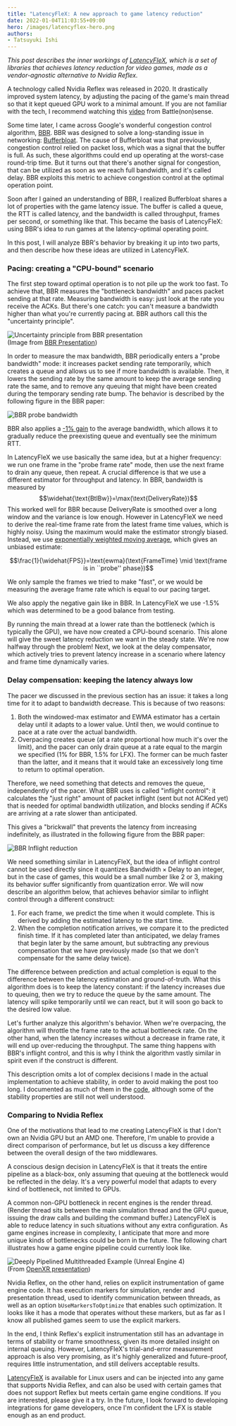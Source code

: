 ```yaml
---
title: "LatencyFleX: A new approach to game latency reduction"
date: 2022-01-04T11:03:55+09:00
hero: /images/latencyflex-hero.png
authors:
- Tatsuyuki Ishi
---
```


_This post describes the inner workings of [LatencyFleX](https://github.com/ishitatsuyuki/LatencyFleX), which is a set of libraries that achieves latency reduction for video games, made as a vendor-agnostic alternative to Nvidia Reflex._

A technology called Nvidia Reflex was released in 2020. It drastically improved system latency, by adjusting the pacing of the game's main thread so that it kept queued GPU work to a minimal amount. If you are not familiar with the tech, I recommend watching this [video](https://youtu.be/QzmoLJwS6eQ) from Battle(non)sense.

Some time later, I came across Google's wonderful congestion control algorithm, [BBR](https://queue.acm.org/detail.cfm?id=3022184). BBR was designed to solve a long-standing issue in networking: [Bufferbloat](https://bufferbloat.net). The cause of Bufferbloat was that previously, congestion control relied on packet loss, which was a signal that the buffer is full. As such, these algorithms could end up operating at the worst-case round-trip time. But it turns out that there's another signal for congestion, that can be utilized as soon as we reach full bandwidth, and it's called delay. BBR exploits this metric to achieve congestion control at the optimal operation point.

Soon after I gained an understanding of BBR, I realized Bufferbloat shares a lot of properties with the game latency issue. The buffer is called a queue, the RTT is called latency, and the bandwidth is called throughput, frames per second, or something like that. This became the basis of LatencyFleX: using BBR's idea to run games at the latency-optimal operating point.

In this post, I will analyze BBR's behavior by breaking it up into two parts, and then describe how these ideas are utilized in LatencyFleX.

### Pacing: creating a "CPU-bound" scenario
The first step toward optimal operation is to not pile up the work too fast. To achieve that, BBR measures the "bottleneck bandwidth" and paces packet sending at that rate. Measuring bandwidth is easy: just look at the rate you receive the ACKs. But there's one catch: you can't measure a bandwidth higher than what you're currently pacing at. BBR authors call this the "uncertainty principle".

![Uncertainty principle from BBR presentation](/images/latencyflex-bbr-uncertainty.png)  
(Image from [BBR Presentation](https://raw.githubusercontent.com/google/bbr/master/Presentations/bbr-2017-02-08-google-net-research-summit.pdf))

In order to measure the max bandwidth, BBR periodically enters a "probe bandwidth" mode: it increases packet sending rate temporarily, which creates a queue and allows us to see if more bandwidth is available. Then, it lowers the sending rate by the same amount to keep the average sending rate the same, and to remove any queuing that might have been created during the temporary sending rate bump. The behavior is described by the following figure in the BBR paper:

![BBR probe bandwidth](/images/latencyflex-bbr-probe.png)

BBR also applies a [-1% gain](https://github.com/torvalds/linux/blob/c9e6606c7fe92b50a02ce51dda82586ebdf99b48/net/ipv4/tcp_bbr.c#L147) to the average bandwidth, which allows it to gradually reduce the preexisting queue and eventually see the minimum RTT.

In LatencyFleX we use basically the same idea, but at a higher frequency: we run one frame in the "probe frame rate" mode, then use the next frame to drain any queue, then repeat. A crucial difference is that we use a different estimator for throughput and latency. In BBR, bandwidth is measured by
$$\widehat{\text{BtlBw}}=\max(\text{DeliveryRate})$$
This worked well for BBR because $\text{DeliveryRate}$ is smoothed over a long window and the variance is low enough. However in LatencyFleX we need to derive the real-time frame rate from the latest frame time values, which is highly noisy. Using the maximum would make the estimator strongly biased. Instead, we use [exponentially weighted moving average](https://en.wikipedia.org/wiki/Moving_average#Exponential_moving_average), which gives an unbiased estimate:

$$\frac{1}{\widehat{FPS}}=\text{ewma}(\text{FrameTime} \mid \text{frame is in ``probe'' phase})$$

We only sample the frames we tried to make "fast", or we would be measuring the average frame rate which is equal to our pacing target.

We also apply the negative gain like in BBR. In LatencyFleX we use -1.5% which was determined to be a good balance from testing.

By running the main thread at a lower rate than the bottleneck (which is typically the GPU), we have now created a CPU-bound scenario. This alone will give the sweet latency reduction we want in the steady state. We're now halfway through the problem! Next, we look at the delay compensator, which actively tries to prevent latency increase in a scenario where latency and frame time dynamically varies.

### Delay compensation: keeping the latency always low
The pacer we discussed in the previous section has an issue: it takes a long time for it to adapt to bandwidth decrease. This is because of two reasons:
1. Both the windowed-max estimator and EWMA estimator has a certain delay until it adapts to a lower value. Until then, we would continue to pace at a rate over the actual bandwidth.
2. Overpacing creates queue (at a rate proportional how much it's over the limit), and the pacer can only drain queue at a rate equal to the margin we specified (1% for BBR, 1.5% for LFX). The former can be much faster than the latter, and it means that it would take an excessively long time to return to optimal operation.

Therefore, we need something that detects and removes the queue, independently of the pacer. What BBR uses is called "inflight control": it calculates the "just right" amount of packet inflight (sent but not ACKed yet) that is needed for optimal bandwidth utilization, and blocks sending if ACKs are arriving at a rate slower than anticipated.

This gives a "brickwall" that prevents the latency from increasing indefinitely, as illustrated in the following figure from the BBR paper:

![BBR Inflight reduction](/images/latencyflex-bbr-inflight.png)

We need something similar in LatencyFleX, but the idea of inflight control cannot be used directly since it quantizes $\text{Bandwidth} \times \text{Delay}$ to an integer, but in the case of games, this would be a small number like 2 or 3, making its behavior suffer significantly from quantization error. We will now describe an algorithm below, that achieves behavior similar to inflight control through a different construct:

1. For each frame, we predict the time when it would complete. This is derived by adding the estimated latency to the start time.
2. When the completion notification arrives, we compare it to the predicted finish time. If it has completed later than anticipated, we delay frames that begin later by the same amount, but subtracting any previous compensation that we have previously made (so that we don't compensate for the same delay twice).

The difference between prediction and actual completion is equal to the difference between the latency estimation and ground-of-truth. What this algorithm does is to keep the latency constant: if the latency increases due to queuing, then we try to reduce the queue by the same amount. The latency will spike temporarily until we can react, but it will soon go back to the desired low value.

Let's further analyze this algorithm's behavior. When we're overpacing, the algorithm will throttle the frame rate to the actual bottleneck rate. On the other hand, when the latency increases without a decrease in frame rate, it will end up over-reducing the throughput. The same thing happens with BBR's inflight control, and this is why I think the algorithm vastly similar in spirit even if the construct is different.

This description omits a lot of complex decisions I made in the actual implementation to achieve stability, in order to avoid making the post too long. I documented as much of them in the [code](https://github.com/ishitatsuyuki/LatencyFleX/blob/master/latencyflex.h), although some of the stability properties are still not well understood.

### Comparing to Nvidia Reflex
One of the motivations that lead to me creating LatencyFleX is that I don't own an Nvidia GPU but an AMD one. Therefore, I'm unable to provide a direct comparison of performance, but let us discuss a key difference between the overall design of the two middlewares.

A conscious design decision in LatencyFleX is that it treats the entire pipeline as a black-box, only assuming that queuing at the bottleneck would be reflected in the delay. It's a very powerful model that adapts to every kind of bottleneck, not limited to GPUs.

A common non-GPU bottleneck in recent engines is the render thread. (Render thread sits between the main simulation thread and the GPU queue, issuing the draw calls and building the command buffer.) LatencyFleX is able to reduce latency in such situations without any extra configuration. As game engines increase in complexity, I anticipate that more and more unique kinds of bottlenecks could be born in the future. The following chart illustrates how a game engine pipeline could currently look like.

![Deeply Pipelined Multithreaded Example (Unreal Engine 4)](/images/latencyflex-pipeline.png)  
(From [OpenXR presentation](https://www.khronos.org/assets/uploads/developers/library/2018-gdc-webgl-and-gltf/OpenXR-GDC_Mar18.pdf))

Nvidia Reflex, on the other hand, relies on explicit instrumentation of game engine code. It has execution markers for simulation, render and presentation thread, used to identify communication between threads, as well as an option `bUseMarkersToOptimize` that enables such optimization. It looks like it has a mode that operates without these markers, but as far as I know all published games seem to use the explicit markers.

In the end, I think Reflex's explicit instrumentation still has an advantage in terms of stability or frame smoothness, given its more detailed insight on internal queuing. However, LatencyFleX's trial-and-error measurement approach is also very promising, as it's highly generalized and future-proof, requires little instrumentation, and still delivers acceptable results.

[LatencyFleX](https://github.com/ishitatsuyuki/LatencyFleX) is available for Linux users and can be injected into any game that supports Nvidia Reflex, and can also be used with certain games that does not support Reflex but meets certain game engine conditions. If you are interested, please give it a try. In the future, I look forward to developing integrations for game developers, once I'm confident the LFX is stable enough as an end product.
